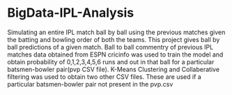 # BigData-IPL-Analysis
Simulating an entire IPL match ball by ball using the previous matches given the batting and bowling order of both the teams.
This project gives ball by ball predictions of a given match. Ball to ball commentry of previous IPL matches data obtained from ESPN cricinfo was used to train the model and obtain probability of 0,1,2,3,4,5,6 runs and out in that ball for a particular batsmen-bowler pair(pvp CSV file).
K-Means Clustering and Collaberative filtering was used to obtain two other CSV files. These are used if a particular batsmen-bowler pair not present in the pvp.csv
